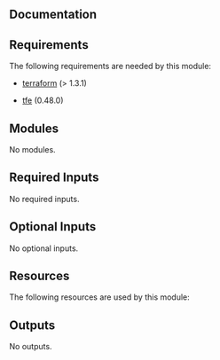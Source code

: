 <!-- BEGIN_TF_DOCS -->


## Documentation

## Requirements

The following requirements are needed by this module:

- <a name="requirement_terraform"></a> [terraform](#requirement\_terraform) (> 1.3.1)

- <a name="requirement_tfe"></a> [tfe](#requirement\_tfe) (0.48.0)

## Modules

No modules.

## Required Inputs

No required inputs.

## Optional Inputs

No optional inputs.

## Resources

The following resources are used by this module:


## Outputs

No outputs.

<!-- markdownlint-enable -->

<!-- END_TF_DOCS -->